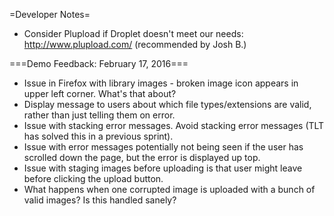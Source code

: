 =Developer Notes=

- Consider Plupload if Droplet doesn't meet our needs: http://www.plupload.com/ (recommended by Josh B.)

===Demo Feedback: February 17, 2016===
- Issue in Firefox with library images - broken image icon appears in upper left corner. What's that about?
- Display message to users about which file types/extensions are valid, rather than just telling them on error.
- Issue with stacking error messages. Avoid stacking error messages (TLT has solved this in a previous sprint).
- Issue with error messages potentially not being seen if the user has scrolled down the page, but the error is displayed up top.
- Issue with staging images before uploading is that user might leave before clicking the upload button.
- What happens when one corrupted image is uploaded with a bunch of valid images? Is this handled sanely?

